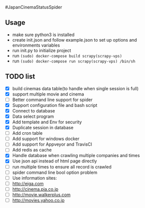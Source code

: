 #JapanCinemaStatusSpider

## Usage
- make sure python3 is installed
- create init.json and follow example.json to set up options and environments variables
- run init.py to initialize project
- run `(sudo) docker-compose build scrapy(scrapy-vps)`
- run `(sudo) docker-compose run scrapy(scrapy-vps) /bin/sh`

## TODO list
- [x] build cinemas data table(to handle when single session is full)
- [x] support multiple movie and cinema
- [ ] Better command line support for spider
- [x] Support configuration file and bash script
- [x] Connect to database 
- [x] Data select program
- [x] Add template and Env for security
- [x] Duplicate session in database
- [ ] Add cron table
- [ ] Add support for windows docker
- [ ] Add support for Appveyor and TravisCI
- [ ] Add redis as cache
- [x] Handle database when crawling multiple companies and times
- [x] Use json api instead of html page directly
- [ ] run multiple times to ensure all record is crawled
- [ ] spider command line bool option problem
- [ ] Use information sites:
 - [ ] http://eiga.com
 - [ ] http://cinema.pia.co.jp
 - [ ] http://movie.walkerplus.com
 - [ ] http://movies.yahoo.co.jp
